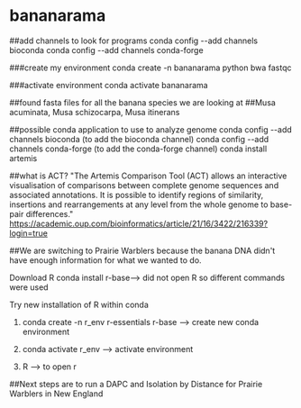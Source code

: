 # bananarama

##add channels to look for programs
conda config --add channels bioconda
conda config --add channels conda-forge

###create my environment 
conda create -n bananarama python bwa fastqc

###activate environment
conda activate bananarama

##found fasta files for all the banana species we are looking at 
##Musa acuminata, Musa schizocarpa, Musa itinerans 

##possible conda application to use to analyze genome 
conda config --add channels bioconda     (to add the bioconda channel)
conda config --add channels conda-forge  (to add the conda-forge channel)
conda install artemis

##what is ACT? 
"The Artemis Comparison Tool (ACT) allows an interactive visualisation of comparisons between complete genome sequences and associated annotations.  It is possible to identify regions of similarity, insertions and rearrangements at any level from the whole genome to base-pair differences." https://academic.oup.com/bioinformatics/article/21/16/3422/216339?login=true

##We are switching to Prairie Warblers because the banana DNA didn't have enough information for what we wanted to do.

Download R
 conda install r-base--> did not open R so different commands were used
 
 Try new installation of R within conda 
  1) conda create -n r_env r-essentials r-base --> create new conda environment 
 
  2) conda activate r_env --> activate environment 
 
  3) R --> to open r 

##Next steps are to run a DAPC and Isolation by Distance for Prairie Warblers in New England
 
